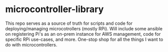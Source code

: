 # microcontroller-library
This repo serves as a source of truth for scripts and code for deploying/managing microcotrollers (mostly RPi). Will include some ansible on registering Pi's as an on-prem instance for AWS management, code for specific RPi use-cases, and more. One-stop shop for all the things I want to do with microcontrollers.
